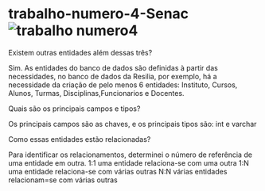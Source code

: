 # trabalho-numero-4-Senac![trabalho numero4](https://user-images.githubusercontent.com/113534878/218285062-89ccfe3f-a7e1-4836-bcb6-ca77f9cd4bba.png)


Existem outras entidades além dessas três?

Sim. As entidades do banco de dados são definidas à partir das necessidades, no banco de dados da Resilia, por exemplo, há a necessidade da criação de pelo menos 6 entidades: Instituto, Cursos, Alunos, Turmas, Disciplinas,Funcionarios e Docentes.

Quais são os principais campos e tipos?

Os principais campos são as chaves, e os principais tipos são: int e varchar

Como essas entidades estão relacionadas?

Para identificar os relacionamentos, determinei o número de referência de uma entidade em outra. 1:1 uma entidade relaciona-se com uma outra 1:N uma entidade relaciona-se com várias outras N:N várias entidades relacionam=se com várias outras
